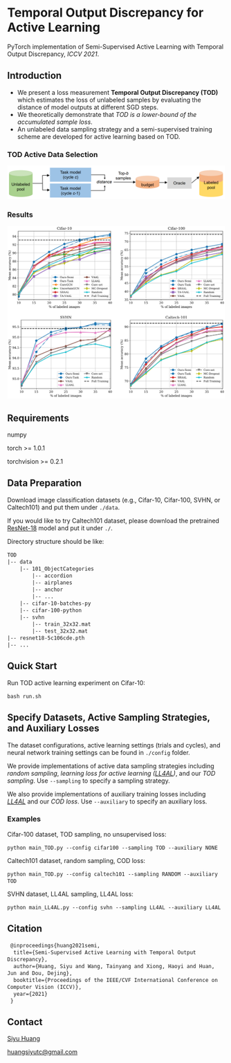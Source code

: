 # Temporal Output Discrepancy for Active Learning
 PyTorch implementation of Semi-Supervised Active Learning with Temporal Output Discrepancy, *ICCV 2021*.

## Introduction
 * We present a loss measurement **Temporal Output Discrepancy (TOD)** which estimates the loss of unlabeled samples by evaluating the distance of model outputs at different SGD steps. 
 * We theoretically demonstrate that *TOD is a lower-bound of the accumulated sample loss*. 
 * An unlabeled data sampling strategy and a semi-supervised training scheme are developed for active learning based on TOD. 

### TOD Active Data Selection

<p align="center">
<img src="doc/method.png" width="750" />
</p>

### Results

<p align="center">
<img src="doc/result.png" width="600" />
</p>

## Requirements

 numpy
 
 torch >= 1.0.1
 
 torchvision >= 0.2.1

## Data Preparation
 Download image classification datasets (e.g., Cifar-10, Cifar-100, SVHN, or Caltech101) and put them under `./data`.
 
 If you would like to try Caltech101 dataset, please download the pretrained [ResNet-18](https://download.pytorch.org/models/resnet18-5c106cde.pth) model and put it under `./`. 
 
 Directory structure should be like:
 ```
 TOD
 |-- data
     |-- 101_ObjectCategories
         |-- accordion
         |-- airplanes
         |-- anchor
         |-- ...
     |-- cifar-10-batches-py
     |-- cifar-100-python
     |-- svhn
         |-- train_32x32.mat
         |-- test_32x32.mat
 |-- resnet18-5c106cde.pth
 |-- ...
 ```
 

## Quick Start
 Run TOD active learning experiment on Cifar-10:
 ```
 bash run.sh
 ```
 
## Specify Datasets, Active Sampling Strategies, and Auxiliary Losses
 The dataset configurations, active learning settings (trials and cycles), and neural network training settings can be found in `./config` folder. 
 
 We provide implementations of active data sampling strategies including *random sampling*, *learning loss for active learning ([LL4AL](https://arxiv.org/abs/1905.03677))*, and our *TOD sampling*. Use `--sampling` to specify a sampling strategy.
 
 We also provide implementations of auxiliary training losses including *[LL4AL](https://arxiv.org/abs/1905.03677)* and our *COD loss*. Use `--auxiliary` to specify an auxiliary loss.
 
 ### Examples
 
 Cifar-100 dataset, TOD sampling, no unsupervised loss:
 ```
 python main_TOD.py --config cifar100 --sampling TOD --auxiliary NONE
 ```
 
 Caltech101 dataset, random sampling, COD loss:
  ```
 python main_TOD.py --config caltech101 --sampling RANDOM --auxiliary TOD
 ```
 
 SVHN dataset, LL4AL sampling, LL4AL loss:
 ```
 python main_LL4AL.py --config svhn --sampling LL4AL --auxiliary LL4AL
 ```

## Citation
```
 @inproceedings{huang2021semi,
  title={Semi-Supervised Active Learning with Temporal Output Discrepancy},
  author={Huang, Siyu and Wang, Tainyang and Xiong, Haoyi and Huan, Jun and Dou, Dejing},
  booktitle={Proceedings of the IEEE/CVF International Conference on Computer Vision (ICCV)},
  year={2021}
 }
```

## Contact
 [Siyu Huang](https://siyuhuang.github.io/)
 
 <huangsiyutc@gmail.com>
 
